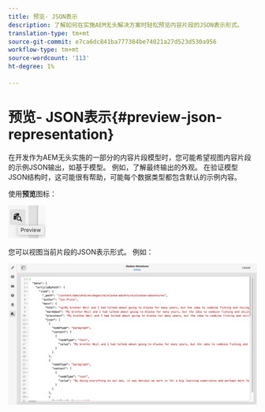 ```yaml
---
title: 预览- JSON表示
description: 了解如何在实施AEM无头解决方案时轻松预览内容片段的JSON表示形式。
translation-type: tm+mt
source-git-commit: e7ca6dc841ba777384be74021a27d523d530a956
workflow-type: tm+mt
source-wordcount: '113'
ht-degree: 1%

---
```



# 预览- JSON表示{#preview-json-representation}

在开发作为AEM无头实施的一部分的内容片段模型时，您可能希望视图内容片段的示例JSON输出，如基于模型。 例如，了解最终输出的外观。 在验证模型JSON结构时，这可能很有帮助，可能每个数据类型都包含默认的示例内容。

使用&#x200B;**预览**&#x200B;图标：

![内容片段编辑器 — 预览选项卡](assets/cfm-preview-01.png)

您可以视图当前片段的JSON表示形式。 例如：

![内容片段编辑器 — 片段的预览](assets/cfm-preview-02.png)